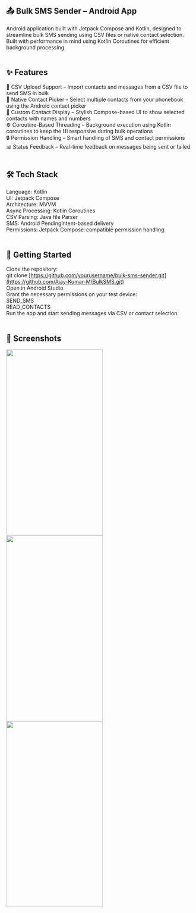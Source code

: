 ## 📤 Bulk SMS Sender – Android App<br/>
Android application built with Jetpack Compose and Kotlin, designed to streamline bulk SMS sending using CSV files or native contact selection.<br/>
Built with performance in mind using Kotlin Coroutines for efficient background processing.<br/><br/>
## ✨ Features<br/>
📁 CSV Upload Support – Import contacts and messages from a CSV file to send SMS in bulk<br/>
📇 Native Contact Picker – Select multiple contacts from your phonebook using the Android contact picker<br/>
🧾 Custom Contact Display – Stylish Compose-based UI to show selected contacts with names and numbers<br/>
⚙️ Coroutine-Based Threading – Background execution using Kotlin coroutines to keep the UI responsive during bulk operations<br/>
🔒 Permission Handling – Smart handling of SMS and contact permissions<br/>
📊 Status Feedback – Real-time feedback on messages being sent or failed<br/><br/>
## 🛠️ Tech Stack<br/>
Language: Kotlin<br/>
UI: Jetpack Compose<br/>
Architecture: MVVM<br/>
Async Processing: Kotlin Coroutines<br/>
CSV Parsing: Java file Parser<br/>
SMS: Android PendingIntent-based delivery<br/>
Permissions: Jetpack Compose-compatible permission handling<br/><br/>
## 🚀 Getting Started<br/>
Clone the repository:<br/>
git clone [https://github.com/yourusername/bulk-sms-sender.git](https://github.com/Ajay-Kumar-M/BulkSMS.git) <br/>
Open in Android Studio.<br/>
Grant the necessary permissions on your test device:<br/>
SEND_SMS<br/>
READ_CONTACTS<br/>
Run the app and start sending messages via CSV or contact selection.<br/><br/>
## 📸 Screenshots<br/>
<a href="url"><img src="https://github.com/user-attachments/assets/49497c39-135c-4df5-a0bb-f941fb8b0b07" align="left" height="500" width="260" ></a><br/>
<a href="url"><img src="https://github.com/user-attachments/assets/288fc689-7021-460a-a8f5-2e4332989981" align="left" height="500" width="260" ></a><br/>
<a href="url"><img src="https://github.com/user-attachments/assets/1cf3ce0c-c4b9-42fa-b330-3c568d99e219" align="left" height="500" width="260" ></a><br/>
